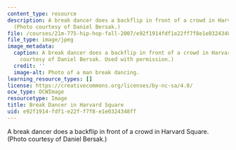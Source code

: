 ```yaml
---
content_type: resource
description: A break dancer does a backflip in front of a crowd in Harvard Square.
  (Photo courtesy of Daniel Bersak.)
file: /courses/21m-775-hip-hop-fall-2007/e92f1914fdf1e22ff7f8e1e0324348ff_21m-775f07.jpg
file_type: image/jpeg
image_metadata:
  caption: A break dancer does a backflip in front of a crowd in Harvard Square. (Photo
    courtesy of Daniel Bersak. Used with permission.)
  credit: ''
  image-alt: Photo of a man break dancing.
learning_resource_types: []
license: https://creativecommons.org/licenses/by-nc-sa/4.0/
ocw_type: OCWImage
resourcetype: Image
title: Break Dancer in Harvard Square
uid: e92f1914-fdf1-e22f-f7f8-e1e0324348ff
---
```

A break dancer does a backflip in front of a crowd in Harvard Square. (Photo courtesy of Daniel Bersak.)